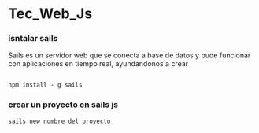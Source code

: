# Tec_Web_Js
### isntalar sails

Sails es un servidor web que se conecta a base de datos y pude funcionar con aplicaciones en tiempo real, ayundandonos a crear
```

npm install - g sails
```

### crear un proyecto en sails js

```
sails new nombre del proyecto
```